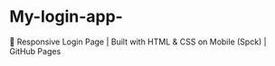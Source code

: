 # My-login-app-
 🔐 Responsive Login Page | Built with HTML &amp; CSS on Mobile (Spck) | GitHub Pages
